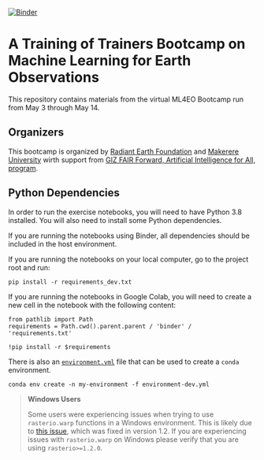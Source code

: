 [![Binder](https://mybinder.org/badge_logo.svg)](https://mybinder.org/v2/gh/calekochenour/ml4eo-bootcamp-2021/binder_test)

# A Training of Trainers Bootcamp on Machine Learning for Earth Observations 

This repository contains materials from the virtual ML4EO Bootcamp run from May 3 through May 14. 

## Organizers

This bootcamp is organized by [Radiant Earth Foundation](www.radiant.earth) and [Makerere University](https://air.ug/) wirth support from [GIZ FAIR Forward, Artificial Intelligence for All, program](https://www.giz.de/expertise/html/61982.html).

## Python Dependencies

In order to run the exercise notebooks, you will need to have Python 3.8 installed. You will also
need to install some Python dependencies. 

If you are running the notebooks using Binder, all dependencies should be included in the host 
environment.

If you are running the notebooks on your local computer, go to the project root and run:

```
pip install -r requirements_dev.txt
```

If you are running the notebooks in Google Colab, you will need to create a new cell in the notebook
with the following content:

```
from pathlib import Path
requirements = Path.cwd().parent.parent / 'binder' / 'requirements.txt'

!pip install -r $requirements
```

There is also an [`environment.yml`](./environment-dev.yml) file that can be used to create a
`conda` environment.

```
conda env create -n my-environment -f environment-dev.yml
```

> **Windows Users**
> 
> Some users were experiencing issues when trying to use `rasterio.warp` functions in a Windows
> environment. This is likely due to [this issue](https://github.com/mapbox/rasterio/issues/2079),
> which was fixed in version 1.2. If you are experiencing issues with `rasterio.warp` on Windows
> please verify that you are using `rasterio>=1.2.0`.
